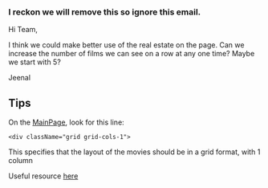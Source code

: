 ### I reckon we will remove this so ignore this email.

Hi Team,

I think we could make better use of the real estate on the page. Can we increase the number of films we can see on a row
at any one time? Maybe we start with 5?

Jeenal

## Tips

On the [MainPage](../src/pages/MainPage.jsx), look for this line:

`<div className="grid grid-cols-1">`

This specifies that the layout of the movies should be in a grid format, with 1 column

Useful resource [here](https://tailwindcss.com/docs/grid-template-columns)